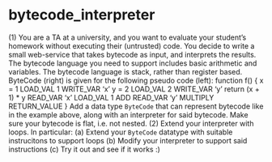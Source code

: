 # bytecode_interpreter
(1) You are a TA at a university, and you want to evaluate your student’s homework     without executing their (untrusted) code. You decide to write a small     web-service that takes bytecode as input, and interprets the results.      The bytecode language you need to support includes basic arithmetic and     variables. The bytecode language is stack, rather than register based.     ByteCode (right) is given for the following pseudo code (left):       function f() {          x = 1                   LOAD_VAL 1                                 WRITE_VAR ‘x’          y = 2                   LOAD_VAL 2                                 WRITE_VAR ‘y’          return (x + 1) * y      READ_VAR ‘x’                                 LOAD_VAL 1                                 ADD                                  READ_VAR ‘y’                                 MULTIPLY                                  RETURN_VALUE     }       Add a data type `ByteCode` that can represent bytecode like in the example     above, along with an interpreter for said bytecode. Make sure your bytecode     is flat, i.e. not nested.  (2) Extend your interpreter with loops. In particular:     (a) Extend your `ByteCode` datatype with suitable instrucitons to support loops     (b) Modify your interpreter to support said instructions     (c) Try it out and see if it works :)
